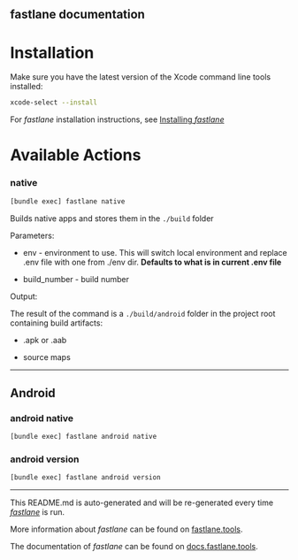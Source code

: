 fastlane documentation
----

# Installation

Make sure you have the latest version of the Xcode command line tools installed:

```sh
xcode-select --install
```

For _fastlane_ installation instructions, see [Installing _fastlane_](https://docs.fastlane.tools/#installing-fastlane)

# Available Actions

### native

```sh
[bundle exec] fastlane native
```

Builds native apps and stores them in the `./build` folder

Parameters:

- env - environment to use. This will switch local environment and replace .env file with one from ./env dir. **Defaults to what is in current .env file**

- build_number - build number

Output:

The result of the command is a `./build/android` folder in the project root containing build artifacts:

- .apk or .aab

- source maps

----


## Android

### android native

```sh
[bundle exec] fastlane android native
```



### android version

```sh
[bundle exec] fastlane android version
```



----

This README.md is auto-generated and will be re-generated every time [_fastlane_](https://fastlane.tools) is run.

More information about _fastlane_ can be found on [fastlane.tools](https://fastlane.tools).

The documentation of _fastlane_ can be found on [docs.fastlane.tools](https://docs.fastlane.tools).
